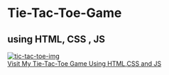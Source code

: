 # Tie-Tac-Toe-Game
<h2>using HTML, CSS , JS </h2>


<a href="https://ibb.co/w6hJxxz"><img src="https://i.ibb.co/tCpZWWJ/tic-tac-toe-img.png" alt="tic-tac-toe-img" border="0"> 
<BR>
<a href="https://unicornjohn.github.io/Tie-Tac-Toe-Game/">Visit My Tie-Tac-Toe Game Using HTML,CSS and JS</a>
